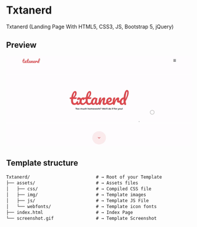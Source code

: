# Txtanerd

Txtanerd (Landing Page With HTML5, CSS3, JS, Bootstrap 5, jQuery)

## Preview

<p align="center">

![Home Page](screenshot.gif)

</p>

## Template structure

```shell
Txtanerd/                         # → Root of your Template
├── assets/                       # → Assets files
│   ├── css/                      # → Compiled CSS file
│   ├── img/                      # → Template images
│   ├── js/                       # → Template JS File
│   └── webfonts/                 # → Template icon fonts
├── index.html                    # → Index Page 
└── screenshot.gif                # → Template Screenshot
```
